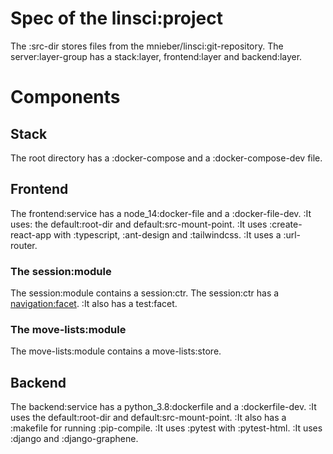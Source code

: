 # Spec of the linsci:project

The :src-dir stores files from the mnieber/linsci:git-repository.
The server:layer-group has a stack:layer, frontend:layer and backend:layer.

# Components

## Stack

The root directory has a :docker-compose and a :docker-compose-dev file.

## Frontend

The frontend:service has a node_14:docker-file and a :docker-file-dev.
:It uses: the default:root-dir and default:src-mount-point.
:It uses :create-react-app with :typescript, :ant-design and :tailwindcss.
:It uses a :url-router.

### The session:module

The session:module contains a session:ctr.
The session:ctr has a [navigation:facet](facets/navigation.md).
:It also has a test:facet.

### The move-lists:module

The move-lists:module contains a move-lists:store.

## Backend

The backend:service has a python_3.8:dockerfile and a :dockerfile-dev.
:It uses the default:root-dir and default:src-mount-point.
:It also has a :makefile for running :pip-compile.
:It uses :pytest with :pytest-html.
:It uses :django and :django-graphene.
